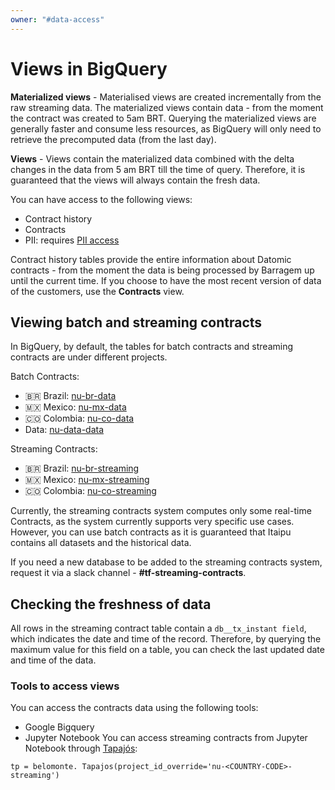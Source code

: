 ```yaml
---
owner: "#data-access"
---
```


<!-- markdownlint-disable MD026-->

# Views in BigQuery

**Materialized views** - Materialised views are created incrementally from the raw streaming data. The materialized views contain data - from the moment the contract was created to 5am BRT. Querying the materialized views are generally faster and consume less resources, as BigQuery will only need to retrieve the precomputed data (from the last day).

**Views** - Views contain the materialized data combined with the delta changes in the data from 5 am BRT till the time of query. Therefore, it is guaranteed that the views will always contain the fresh data.

You can have access to the following views:

- Contract history
- Contracts
- PII: requires [PII access](https://nubank.atlassian.net/servicedesk/customer/portal/53/group/246/create/920)

Contract history tables provide the entire information about Datomic contracts - from the moment the data is being processed by Barragem up until the current time. If you choose to have the most recent version of data of the customers, use the **Contracts** view.

## Viewing batch and streaming contracts

In BigQuery, by default, the tables for batch contracts and streaming contracts are under different projects.

Batch Contracts:

- 🇧🇷 Brazil: [nu-br-data](https://console.cloud.google.com/bigquery?project=nu-br-data)
- 🇲🇽 Mexico: [nu-mx-data](https://console.cloud.google.com/bigquery?project=nu-mx-data)
- 🇨🇴 Colombia: [nu-co-data](https://console.cloud.google.com/bigquery?project=nu-co-data)
- Data: [nu-data-data](https://console.cloud.google.com/bigquery?project=nu-data-data)

Streaming Contracts:

- 🇧🇷 Brazil: [nu-br-streaming](https://console.cloud.google.com/bigquery?project=nu-br-streaming)
- 🇲🇽 Mexico: [nu-mx-streaming](https://console.cloud.google.com/bigquery?project=nu-mx-streaming)
- 🇨🇴 Colombia: [nu-co-streaming](https://console.cloud.google.com/bigquery?project=nu-co-streaming)

Currently, the streaming contracts system computes only some real-time Contracts, as the system currently supports very specific use cases. However, you can use batch contracts as it is guaranteed that Itaipu contains all datasets and the historical data.

If you need a new database to be added to the streaming contracts system, request it via a slack channel - **#tf-streaming-contracts**.

## Checking the freshness of data

All rows in the streaming contract table contain a `db__tx_instant field`, which indicates the date and time of the record. Therefore, by querying the maximum value for this field on a table, you can check the last updated date and time of the data.

### Tools to access views

You can access the contracts data using the following tools:

- Google Bigquery
- Jupyter Notebook
You can access streaming contracts from Jupyter Notebook through [Tapajós](https://github.com/nubank/belomonte):

`tp = belomonte. Tapajos(project_id_override='nu-<COUNTRY-CODE>-streaming')`
